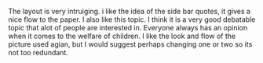 The layout is very intruiging. i like the idea of the side bar quotes, it gives a nice flow to the paper. I also like this topic. I think it is a very good debatable topic that alot of people are interested in. Everyone always has an opinion when it comes to the welfare of children. I like the look and flow of the picture used agian, but I would suggest perhaps changing one or two so its not too redundant. 
